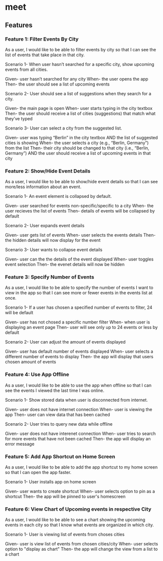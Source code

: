 # meet

## Features

### Feature 1: Filter Events By City

As a user, I would like to be able to filter events by city so that I can see the list of events that
take place in that city.

Scenario 1- When user hasn’t searched for a specific city, show upcoming events from all cities.

  Given- user hasn’t searched for any city
  When- the user opens the app
  Then- the user should see a list of upcoming events


Scenario 2- User should see a list of suggestions when they search for a city. 

  Given- the main page is open
  When- user starts typing in the city textbox
  Then- the user should receive a list of cities (suggestions) that match what they’ve typed

Scenario 3- User can select a city from the suggested list.

  Given- user was typing “Berlin” in the city textbox AND the list of suggested cities is showing
  When- the user selects a city (e.g., “Berlin, Germany”) from the list
  Then- their city should be changed to that city (i.e., “Berlin, Germany”) AND the user should receive a list of upcoming events in that city


### Feature 2: Show/Hide Event Details

As a user, I would like to be able to show/hide event details so that I can see more/less information about an event.

Scenario 1- An event element is collapsed by default.

  Given- user searched for events non-specific/specific to a city
  When- the user recieves the list of events
  Then- details of events will be collapsed by default

Scenario 2- User expands event details

  Given- user gets list of events
  When- user selects the events details
  Then- the hidden details will now display for the event

Scenario 3- User wants to collapse event details

  Given- user can the the details of the event displayed
  When- user toggles event selection
  Then- the evenet details will now be hidden
  

### Feature 3: Specify Number of Events

As a user, I would like to be able to specify the number of events I want to view in the app so
that I can see more or fewer events in the events list at once.

Scenario 1- If a user has chosen a specified number of events to filter, 24 will be default

  Given- user has not chosed a specific number filter
  When- when user is displaying an event page
  Then- user will see only up to 24 events or less by default

Scenario 2- User can adjust the amount of events displayed

  Given- user has default number of events displayed
  When- user selects a different number of events to display
  Then- the app will display that users chosen amount of events


### Feature 4: Use App Offline

As a user, I would like to be able to use the app when offline so that I can see the events I
viewed the last time I was online.

Scenario 1- Show stored data when user is disconnected from internet.

  Given- user does not have internet connection
  When- user is viewing the app
  Then- user can view data that has been cached

Scenario 2- User tries to query new data while offline

  Given- user does not have interenet connection
  When- user tries to search for more events that have not been cached
  Then- the app will display an error message


### Feature 5: Add App Shortcut on Home Screen

As a user, I would like to be able to add the app shortcut to my home screen so that I can
open the app faster.

Scenario 1- User installs app on home screen

  Given- user wants to create shortcut
  When- user selects option to pin as a shortcut
  Then- the app will be pinned to user's homescreen


### Feature 6: View Chart of Upcoming events in respective City

As a user, I would like to be able to see a chart showing the upcoming events in each city so
that I know what events are organized in which city.

Scenario 1- User is viewing list of events from choses cities

  Given- user is view list of events from chosen cities/city
  When- user selects option to "display as chart"
  Then- the app will change the view from a list to a chart
